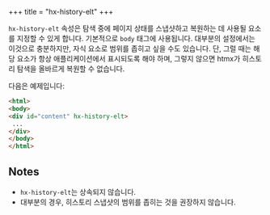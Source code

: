 +++
title = "hx-history-elt"
+++

`hx-history-elt` 속성은 탐색 중에 페이지 상태를 스냅샷하고 복원하는 데 사용될 요소를 지정할 수 있게 합니다. 
기본적으로 `body` 태그에 사용됩니다. 대부분의 설정에서는 이것으로 충분하지만, 자식 요소로 범위를 좁히고 싶을 수도 있습니다. 
단, 그럴 때는 해당 요소가 항상 애플리케이션에서 표시되도록 해야 하며, 그렇지 않으면 htmx가 히스토리 탐색을 올바르게 복원할 수 없습니다.

다음은 예제입니다:

```html
<html>
<body>
<div id="content" hx-history-elt>
 ...
</div>
</body>
</html>
```

## Notes

* `hx-history-elt`는 상속되지 않습니다.
* 대부분의 경우, 히스토리 스냅샷의 범위를 좁히는 것을 권장하지 않습니다.
